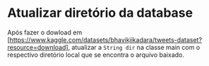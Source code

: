
# Atualizar diretório da database

Após fazer o dowload em [https://www.kaggle.com/datasets/bhavikjikadara/tweets-dataset?resource=download], atualizar a `String dir` na classe main com o respectivo diretório local que se encontra o arquivo baixado.
